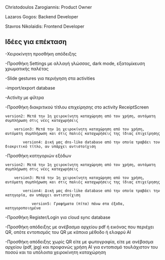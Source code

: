 Christodoulos Zarogiannis: Product Owner

Lazaros Gogos: Backend Developer

Stavros Nikolaidis: Frontend Developer


Ιδέες για επέκταση
------------------
-Χειροκίνητη προσθήκη απόδειξης

-Προσθήκη Settings με αλλαγή γλώσσας, dark mode, εξατομίκευση χρωματικής παλέτας

-Slide gestures για περιήγηση στα activities

-import/export database

-Activity με φίλτρα

-Προσθήκη διακριτικού τίτλου επιχείρησης στο activity ReceiptScreen

	version2: Μετά την 1η χειροκίνητη καταχώρηση από τον χρήση, αυτόματη συμπλήρωση στις νέες καταχωρήσεις
	
		version3: Μετά την 1η χειροκίνητη καταχώρηση από τον χρήση, αυτόματη συμπλήρωση και στις παλιές καταχωρήσεις της ίδιας επιχείρησης
		
			version4: Δική μας dns-like database από την οποία τραβάει τον διακριτικό τίτλο, αν υπάρχει αντιστοίχιση


-Προσθήκη κατηγοριών εξόδων

	version2: Μετά την 1η χειροκίνητη καταχώρηση από τον χρήση, αυτόματη συμπλήρωση στις νέες καταχωρήσεις
	
		version3: Μετά την 1η χειροκίνητη καταχώρηση από τον χρήση, αυτόματη συμπλήρωση και στις παλιές καταχωρήσεις της ίδιας επιχείρησης
		
			version4: Δική μας dns-like database από την οποία τραβάει την κατηγορία, αν υπάρχει αντιστοίχιση
			
				version5: Γραφήματα (πίτα) πάνω στα έξοδα, κατηγοροποιημένα

-Προσθήκη Register/Login για cloud sync database

-Προσθήκη απόδειξης με ανέβασμα αρχείου pdf ή εικόνας που περιέχει QR, οπότε εντοπισμός του QR με κάποια μέθοδο ή ελαφρύ AI

-Προσθήκη απόδειξης χωρίς QR είτε με φωτογραφία, είτε με ανέβασμα αρχείου (pdf, jpg) και προφανώς χρήση AI για εντοπισμό τουλάχιστον του ποσού και τα υπόλοιπα χειροκίνητη καταχώρηση
